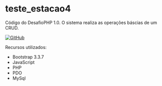 # teste_estacao4
Código do DesafioPHP 1.0.
O sistema realiza as operações báscias de um CRUD. 

[![GitHub](https://img.shields.io/github/license/mashape/apistatus.svg)](https://github.com/marcoscuomo/teste_estacao4/blob/master/LICENSE)

Recursos utilizados:
- Bootstrap 3.3.7
- JavaScript
- PHP
- PDO
- MySql


